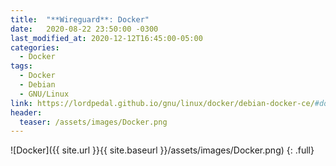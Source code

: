 ```yaml
---
title:  "**Wireguard**: Docker"
date:   2020-08-22 23:50:00 -0300
last_modified_at: 2020-12-12T16:45:00-05:00
categories:
  - Docker
tags:
  - Docker
  - Debian
  - GNU/Linux
link: https://lordpedal.github.io/gnu/linux/docker/debian-docker-ce/#docker-wireguard
header:
  teaser: /assets/images/Docker.png
---
```


![Docker]({{ site.url }}{{ site.baseurl }}/assets/images/Docker.png)
{: .full}

